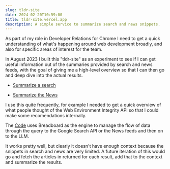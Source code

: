 ```yaml
---
slug: tldr-site
date: 2024-02-20T10:59:00
title: tldr-site.vercel.app
description: A simple service to summarize search and news snippets.
---
```


As part of my role in Developer Relations for Chrome I need to get a quick understanding of what\'s happening around web development broadly, and also for specific areas of interest for the team.

In August 2023 I built this \"tldr-site\" as an experiment to see if I can get useful information out of the summaries provided by search and news feeds, with the goal of giving me a high-level overview so that I can then go and deep dive into the actual results.

* [Summarize a search](https://tldr-site.vercel.app/ "https://tldr-site.vercel.app/")

* [Summarize the News](https://tldr-site.vercel.app/news "https://tldr-site.vercel.app/news")

I use this quite frequently, for example I needed to get a quick overview of what people thought of the Web Environment Integrity API so that I could make some recomendations internally.

The [Code](https://github.com/paulkinlan/tldr.site "https://github.com/paulkinlan/tldr.site") uses Breadboard as the engine to manage the flow of data through the query to the Google Search API or the News feeds and then on to the LLM.

It works pretty well, but clearly it doesn\'t have enough context because the snippets in search and news are very limited. A future iteration of this would go and fetch the articles in returned for each result, add that to the context and summarize the results.
